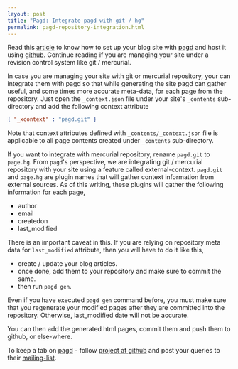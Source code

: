 ```yaml
---
layout: post
title: "Pagd: Integrate pagd with git / hg"
permalink: pagd-repository-integration.html
---
```


Read this [article](./blog-with-pagd.html) to know how to set up your blog
site with [pagd][pagd-link] and host it using [github][github-link]. Continue
reading if you are managing your site under a revision control system like
git / mercurial.

In case you are managing your site with git or mercurial repository, your can
integrate them with pagd so that while generating the site pagd can gather
useful, and some times more accurate meta-data, for each page from the
repository. Just open the `_context.json` file under your site's
`_contents` sub-directory and add the following context attribute

```json
{ "_xcontext" : "pagd.git" }
```

Note that context attributes defined with `_contents/_context.json` file is
applicable to all page contents created under `_contents` sub-directory.

If you want to integrate with mercurial repository, rename `pagd.git` to
`page.hg`. From `pagd`'s perspective, we are integrating git / mercurial
repository with your site using a feature called external-context.
`pagd.git` and `page.hg` are plugin names that will gather context information
from external sources. As of this writing, these plugins will gather the
following information for each page,

- author
- email
- createdon
- last_modified

There is an important caveat in this. If you are relying on repository meta
data for `last_modified` attribute, then you will have to do it like this,

- create / update your blog articles.
- once done, add them to your repository and make sure to commit the same.
- then run `pagd gen`.

Even if you have executed `pagd gen` command before, you must make sure that
you regenerate your modified pages after they are committed into the
repository. Otherwise, last_modified date will not be accurate.

You can then add the generated html pages, commit them and push them to
github, or else-where.

To keep a tab on [pagd][pagd-link] - follow [project at github][pagd-gh-link]
and post your queries to their [mailing-list][mailing-link].

[pagd-link]: http://pythonhosted.org/pagd
[pagd-gh-link]: https://github.com/prataprc/pagd
[github-link]: http://github.com
[mailing-link]: http://groups.google.com/group/pluggdapps
